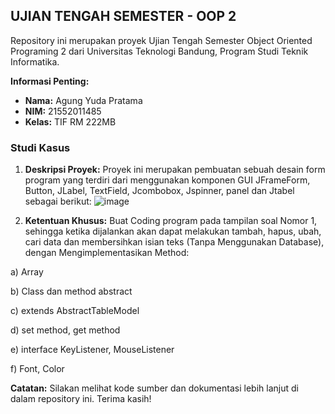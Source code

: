 ## UJIAN TENGAH SEMESTER - OOP 2

Repository ini merupakan proyek Ujian Tengah Semester Object Oriented Programing 2 dari Universitas Teknologi Bandung, Program Studi Teknik Informatika.

**Informasi Penting:**
- **Nama:** Agung Yuda Pratama
- **NIM:** 21552011485
- **Kelas:** TIF RM 222MB

### Studi Kasus

1. **Deskripsi Proyek:** Proyek ini merupakan pembuatan sebuah desain form program yang terdiri dari menggunakan komponen GUI JFrameForm, Button, JLabel, TextField,
Jcombobox, Jspinner, panel dan Jtabel sebagai berikut:
   ![image](https://github.com/Yuda531/UTSOOP2_AgungYuda/assets/112808394/cd78e3fd-0acb-4de6-aa60-0351eaa207f4)


2. **Ketentuan Khusus:**
   Buat Coding program pada tampilan soal Nomor 1, sehingga ketika dijalankan akan dapat melakukan tambah,
hapus, ubah, cari data dan membersihkan isian teks (Tanpa Menggunakan Database), dengan
Mengimplementasikan Method:

a) Array

b) Class dan method abstract

c) extends AbstractTableModel

d) set method, get method

e) interface KeyListener, MouseListener

f) Font, Color


**Catatan:** Silakan melihat kode sumber dan dokumentasi lebih lanjut di dalam repository ini. Terima kasih!
